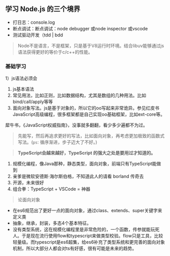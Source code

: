## 学习 Node.js 的三个境界

* 打日志：console.log
* 断点调试：断点调试：node debugger 或node inspector 或vscode
* 测试驱动开发（tdd | bdd

> Node不是语言，不是框架，只是基于V8运行时环境。结合libuv能够通过js语法获得更好的等价于c/c++的性能。

### 基础学习

1）js语法必须会

1. js基本语法
2. 常见用法，比如正则，比如数据结构，尤其是数组的几种用法。比如bind/call/apply等等
3. 面向对象写法。js是基于对象的，所以它的oo写起来非常诡异。参见红皮书JavaScript高级编程，很多框架都是自己实现oo基础框架，比如ext-core等。

犀牛书，《JavaScript权威指南》，没事就多翻翻，看少多少遍都不为过。

> 先能写，然后再追求更好的写法，比如面向对象，再考虑更加极致的函数式写法。(`ps`: 循序渐进，步子迈大了不好。)

> **TypeScript会越来越好，TypeScript 的强大之处是要用过才知道的。**

1. 规模化编程，像Java那种，静态类型，面向对象，前端只有TypeScript能做到
2. 亲爹是微软安德斯·海尔斯伯格，不知道此人的请看 borland 传奇去
3. 开源，未来很好
4. 组合拳：TypeScript + VSCode = 神器

> 论面向对象

* 在es6规范出了更好一点的面向对象，通过class、extends、super关键字来定义类
* 抽象，继承，封装，多态4个基本特征。
* 没有类型系统，这在规模化编程里是非常危险的，一个函数，传参就能玩死人。于是现在流行使用flow和typescript来做类型校验。flow只是工具，比较轻量级。而typescript是es6超集，给es6补充了类型系统和更完善的面向对象机制，所以大部分人都会对ts有好感，很有可能是未来的趋势。






